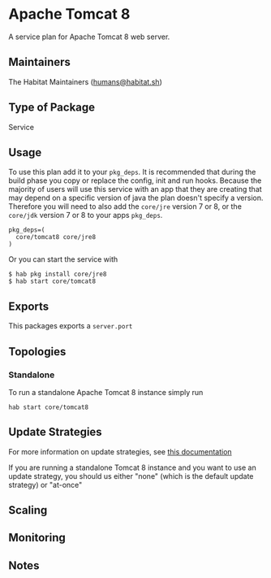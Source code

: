 # Apache Tomcat 8

A service plan for Apache Tomcat 8 web server. 

## Maintainers

The Habitat Maintainers (humans@habitat.sh)

## Type of Package

Service

## Usage

To use this plan add it to your `pkg_deps`. It is recommended that during the build phase you copy or replace the config, init and run hooks. Because the majority of users will use this service with an app that they are creating that may depend on a specific version of java the plan doesn't specify a version. Therefore you will need to also add the `core/jre` version 7 or 8, or the `core/jdk` version 7 or 8 to your apps `pkg_deps`.

```
pkg_deps=(
  core/tomcat8 core/jre8
)
```

Or you can start the service with
```
$ hab pkg install core/jre8
$ hab start core/tomcat8
```

## Exports

This packages exports a `server.port`

## Topologies

### Standalone

To run a standalone Apache Tomcat 8 instance simply run
```
hab start core/tomcat8
```

## Update Strategies

For more information on update strategies, see [this documentation](https://www.habitat.sh/docs/using-habitat/#update-strategy)

If you are running a standalone Tomcat 8 instance and you want to use an update strategy, you should us either "none" (which is the default update strategy) or "at-once"

## Scaling

## Monitoring

## Notes
